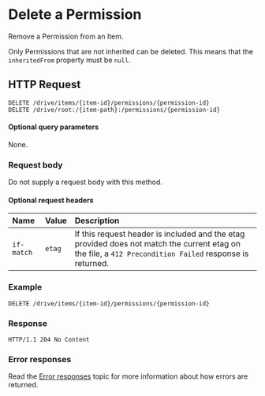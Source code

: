 # Delete a Permission

Remove a Permission from an Item.

Only Permissions that are not inherited can be deleted. This means that the `inheritedFrom`
property must be `null`.

## HTTP Request

<!-- { "blockType": "ignored" } -->
```
DELETE /drive/items/{item-id}/permissions/{permission-id}
DELETE /drive/root:/{item-path}:/permissions/{permission-id}
```

#### Optional query parameters
None.

### Request body
Do not supply a request body with this method.

#### Optional request headers

| Name       | Value  | Description                                                                                                                                                      |
|:-----------|:-------|:-----------------------------------------------------------------------------------------------------------------------------------------------------------------|
| `if-match` | `etag` | If this request header is included and the etag provided does not match the current etag on the file, a `412 Precondition Failed` response is returned. |


### Example

<!-- {"blockType": "request", "name": "delete-permission", "scopes": "files.readwrite" } -->
```
DELETE /drive/items/{item-id}/permissions/{permission-id}
```

### Response
<!-- {"blockType": "response"} -->
```http
HTTP/1.1 204 No Content
```

### Error responses

Read the [Error responses][error-response] topic for more information about
how errors are returned.

[error-response]: ../misc/errors.md

<!-- {
  "type": "#page.annotation",
  "description": "Delete an item's permissions",
  "keywords": "permission, permissions, sharing, remove permissions, delete permissions",
  "section": "documentation",
  "tocPath": "Sharing/Remove permissions"
} -->
